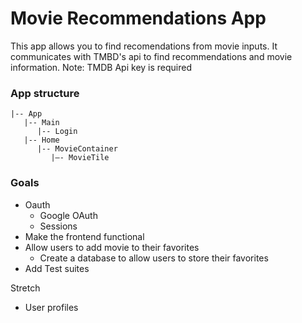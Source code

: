 # Movie Recommendations App

This app allows you to find recomendations from movie inputs. 
It communicates with TMBD's api to find recommendations and movie information.
Note: TMDB Api key is required

### App structure

````   
|-- App
   |-- Main
      |-- Login 
   |-- Home
      |-- MovieContainer  
         |—- MovieTile 
````


### Goals
- Oauth
   - Google OAuth
   - Sessions
- Make the frontend functional 
- Allow users to add movie to their favorites
   -  Create a database to allow users to store their favorites 
- Add Test suites

Stretch
- User profiles 
